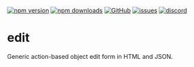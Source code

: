 [![npm version](https://img.shields.io/npm/v/@itrocks/edit?logo=npm)](https://www.npmjs.org/package/@itrocks/edit)
[![npm downloads](https://img.shields.io/npm/dm/@itrocks/edit)](https://www.npmjs.org/package/@itrocks/edit)
[![GitHub](https://img.shields.io/github/last-commit/itrocks-ts/edit?color=2dba4e&label=commit&logo=github)](https://github.com/itrocks-ts/edit)
[![issues](https://img.shields.io/github/issues/itrocks-ts/edit)](https://github.com/itrocks-ts/edit/issues)
[![discord](https://img.shields.io/discord/1314141024020467782?color=7289da&label=discord&logo=discord&logoColor=white)](https://25.re/ditr)

# edit

Generic action-based object edit form in HTML and JSON.
